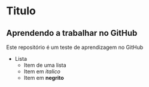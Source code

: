# Titulo
## Aprendendo a trabalhar no GitHub
Este repositório é um teste de aprendizagem no GitHub
* Lista 
  * Item de uma lista 
  * Item em *italico*
  * Item em **negrito**
